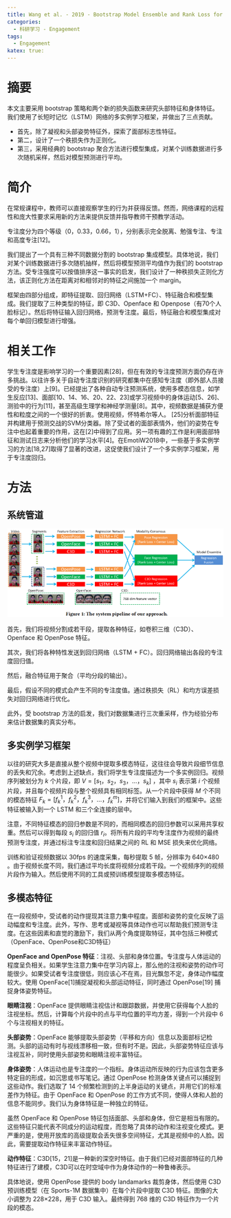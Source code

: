 ```yaml
---
title: Wang et al. - 2019 - Bootstrap Model Ensemble and Rank Loss for Engagem
categories: 
  - 科研学习 - Engagement
tags:
  - Engagement
katex: true:
---
```


# 摘要

本文主要采用 bootstrap 策略和两个新的损失函数来研究头部特征和身体特征。我们使用了长短时记忆（LSTM）网络的多实例学习框架，并做出了三点贡献。
- 首先，除了凝视和头部姿势特征外，探索了面部标志性特征。
- 第二，设计了一个秩损失作为正则化。
- 第三，采用经典的 bootstrap 聚合方法进行模型集成，对某个训练数据进行多次随机采样，然后对模型预测进行平均。

# 简介

在常规课程中，教师可以直接观察学生的行为并获得反馈。然而，网络课程的远程性和庞大性要求采用新的方法来提供反馈并指导教师干预教学活动。

专注度分为四个等级（0，0.33，0.66，1），分别表示完全脱离、勉强专注、专注和高度专注[12]。

我们提出了一个具有三种不同数据分割的 bootstrap 集成模型。具体地说，我们对某个训练数据进行多次随机抽样，然后将模型预测平均值作为我们的 bootstrap 方法。受专注强度可以按值排序这一事实的启发，我们设计了一种秩损失正则化方法，该正则化方法在距离对和相邻对的特征之间施加一个 margin。

框架由四部分组成，即特征提取、回归网络（LSTM+FC）、特征融合和模型集成。我们提取了三种类型的特征，即 C3D、Openface 和 Openpose（有70个人脸标记）。然后将特征输入回归网络，预测专注度。最后，特征融合和模型集成对每个单回归模型进行增强。

# 相关工作

学生专注度是影响学习的一个重要因素[28]，但在有效的专注度预测方面仍存在许多挑战。以往许多关于自动专注度识别的研究都集中在感知专注度（即外部人员接受的专注度）上[9]。已经提出了各种自动专注预测系统，使用多模态信息，如学生反应[13]、面部[10、14、16、20、22、23]或学习视频中的身体运动[5、26]、测验中的行为[11]，甚至高级生理学和神经学测量[8]。其中，视频数据是捕获方便性和粒度之间的一个很好的折衷。使用视频，怀特希尔等人。
[25]分析面部特征并构建用于预测交战的SVM分类器。除了受试者的面部表情外，他们的姿势在专注中也起着重要的作用，这在[2]中得到了应用。另一项有趣的工作是利用面部特征和测试日志来分析他们的学习水平[4]。在EmotiW2018中，一些基于多实例学习的方法[18,27]取得了显著的改进，这促使我们设计了一个多实例学习框架，用于专注度回归。

# 方法

## 系统管道

![系统框架](/images/Wang-et-al-2019-Bootstrap-Model-Ensemble-and-Rank-Loss-for-Engagem/2021-01-06-19-11-32.png)

首先，我们将视频分割成若干段，提取各种特征，如卷积三维（C3D）、Openface 和 OpenPose 特征。

其次，我们将各种特性发送到回归网络（LSTM + FC）。回归网络输出各段的专注度回归值。

然后，融合特征用于聚合（平均分段的输出）。

最后，假设不同的模式会产生不同的专注度值。通过秩损失（RL）和均方误差损失对回归网络进行优化。

此外，受 bootstrap 方法的启发，我们对数据集进行三次重采样，作为经验分布来估计数据集的真实分布。

## 多实例学习框架

以往的研究大多是直接从整个视频中提取多模态特征，这往往会导致片段细节信息的丢失和冗余。考虑到上述缺点，我们将学生专注度描述为一个多实例回归。视频序列被划分为 $k$ 个片段，即 $V=[s_1，s_2，s_3，\dots，s_k]$ ，其中 $s_i$ 表示第 $i$ 个视频片段，并且每个视频片段与整个视频具有相同标签。从一个片段中获得 $M$ 个不同的模态特征 $F_k=[f^1_k，f^2_k，f^3_k，\dots，f^m_k]$，并将它们输入到我们的框架中。这些特征被输入到一个 LSTM 和三个全连接的层中。

注意，不同特征模态的回归参数是不同的，而相同模态的回归参数可以采用共享权重。然后可以得到每段 $s_i$ 的回归值 $r_i$。将所有片段的平均专注度作为视频的最终预测专注度，并通过标注专注度和回归结果之间的 RL 和 MSE 损失来优化网络。

训练和验证视频数据以 30fps 的速度采集，每秒提取 5 帧，分辨率为 640×480 。由于视频长度不同，我们通过平均长度将视频分成若干段。一个视频序列的视频片段作为输入。然后使用不同的工具或预训练模型提取多模态特征。

## 多模态特征

在一段视频中，受试者的动作提现其注意力集中程度。面部和姿势的变化反映了运动幅度和专注度。此外，写作、思考或凝视等具体动作也可以帮助我们预测专注度。在这些因素和直觉的激励下，我们从两个角度提取特征，其中包括三种模式（OpenFace、OpenPose和C3D特征）

**OpenFace and OpenPose 特征**：注视、头部和身体位置。专注度与人体运动的程度呈负相关。如果学生注意力集中在学习内容上，那么他的注视和姿势的动作可能很少。如果受试者专注度很低，则应该心不在焉，目光飘忽不定，身体动作幅度较大。使用 OpenFace[1]捕捉凝视和头部运动特征，同时通过 OpenPose[19] 捕捉身体姿势特征。

**眼睛注视**：OpenFace 提供眼睛注视估计和跟踪数据，并使用它获得每个人脸的注视坐标。然后，计算每个片段中的点与平均位置的平均方差，得到一个片段中 6 个与注视相关的特征。

**头部姿势**：OpenFace 能够提取头部姿势（平移和方向）信息以及面部标记检测。头部的运动有时与视线漂移相一致，但有时不是。因此，头部姿势特征应该与注视互补，同时使用头部姿势和眼睛注视丰富特征。

**身体姿势**：人体运动也是专注度的一个指标。身体运动所反映的行为应该包含更多特定目的形成，如沉思或书写笔记。通过 OpenPose 检测身体关键点可以捕捉到这些动作。我们选取了 14 个频繁检测到的上半身运动的关键点，并用它们的标准差作为特征。由于 OpenFace 和 OpenPose 的工作方式不同，使得人体和人脸的信息不能同步。我们认为身体特征是一种独立的特征。

虽然 OpenFace 和 OpenPose 特征包括面部、头部和身体，但它是相当有限的。这些特征只能代表不同成分的运动程度，而忽略了具体的动作和注视变化模式。更严重的是，使用开放库的高级提取会丢失很多空间特征，尤其是视频中的人脸。因此，需要提取动作特征来丰富动作特征。

**动作特征**：C3D[15，21]是一种新的深空时特征。由于我们已经对面部特征的几种特征进行了建模，C3D可以在时空域中作为身体动作的一种鲁棒表示。

具体地说，使用 OpenPose 提供的 body landamarks 裁剪身体，然后使用 C3D 预训练模型（在 Sports-1M 数据集中）在每个片段中提取 C3D 特征。图像的大小调整为 228×228，用于 C3D 输入。最终得到 768 维的 C3D 特征作为一个片段的模态。

